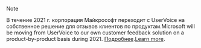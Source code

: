 > [!NOTE]
> <span data-ttu-id="0a454-101">В течение 2021 г. корпорация Майкрософт переходит с UserVoice на собственное решение для отзывов клиентов по продуктам.</span><span class="sxs-lookup"><span data-stu-id="0a454-101">Microsoft will be moving from UserVoice to our own customer feedback solution on a product-by-product basis during 2021.</span></span> <span data-ttu-id="0a454-102">[Подробнее](https://support.microsoft.com/topic/-pages-430e1a78-e016-472a-a10f-dc2a3df3450a).</span><span class="sxs-lookup"><span data-stu-id="0a454-102">[Learn more](https://support.microsoft.com/topic/-pages-430e1a78-e016-472a-a10f-dc2a3df3450a).</span></span>